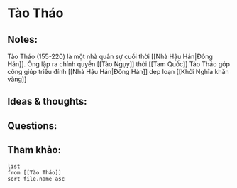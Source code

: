 # Tào Tháo

## Notes:
Tào Tháo (155-220) là một nhà quân sự cuối thời [[Nhà Hậu Hán|Đông Hán]]. Ông lập ra chính quyền [[Tào Ngụy]] thời [[Tam Quốc]]
Tào Tháo góp công giúp triều đính [[Nhà Hậu Hán|Đông Hán]] dẹp loạn [[Khởi Nghĩa khăn vàng]]

## Ideas & thoughts:

## Questions:


## Tham khảo:
```dataview
list
from [[Tào Tháo]]
sort file.name asc
```